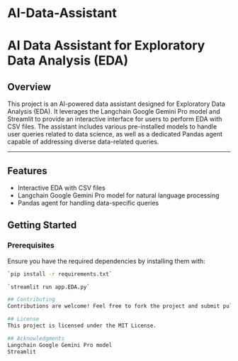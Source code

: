# AI-Data-Assistant
# AI Data Assistant for Exploratory Data Analysis (EDA)

## Overview

This project is an AI-powered data assistant designed for Exploratory Data Analysis (EDA). It leverages the Langchain Google Gemini Pro model and Streamlit to provide an interactive interface for users to perform EDA with CSV files. The assistant includes various pre-installed models to handle user queries related to data science, as well as a dedicated Pandas agent capable of addressing diverse data-related queries.

---

## Features

- Interactive EDA with CSV files
- Langchain Google Gemini Pro model for natural language processing
- Pandas agent for handling data-specific queries

## Getting Started

### Prerequisites

Ensure you have the required dependencies by installing them with:

```bash
`pip install -r requirements.txt`

`streamlit run app.EDA.py`

## Contributing
Contributions are welcome! Feel free to fork the project and submit pull requests.

## License
This project is licensed under the MIT License.

## Acknowledgments
Langchain Google Gemini Pro model
Streamlit
